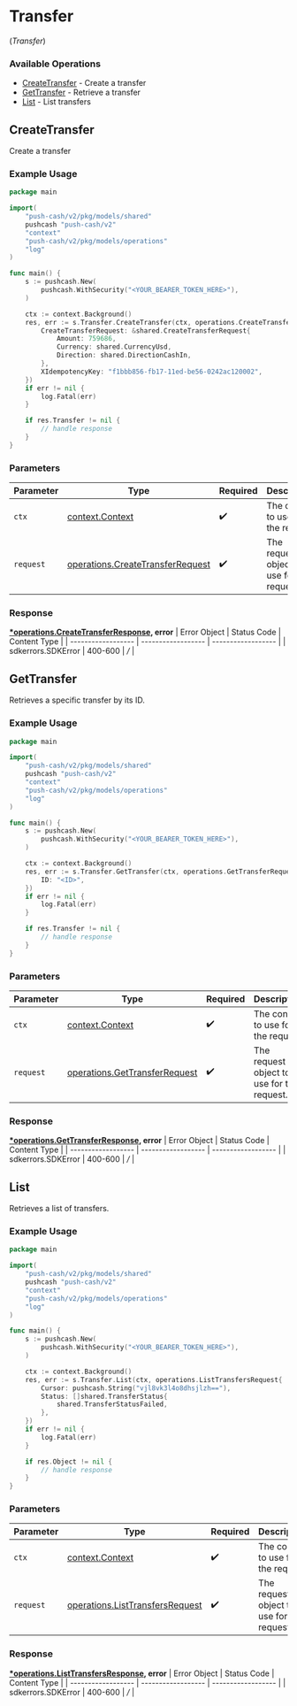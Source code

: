 # Transfer
(*Transfer*)

### Available Operations

* [CreateTransfer](#createtransfer) - Create a transfer
* [GetTransfer](#gettransfer) - Retrieve a transfer
* [List](#list) - List transfers

## CreateTransfer

Create a transfer

### Example Usage

```go
package main

import(
	"push-cash/v2/pkg/models/shared"
	pushcash "push-cash/v2"
	"context"
	"push-cash/v2/pkg/models/operations"
	"log"
)

func main() {
    s := pushcash.New(
        pushcash.WithSecurity("<YOUR_BEARER_TOKEN_HERE>"),
    )

    ctx := context.Background()
    res, err := s.Transfer.CreateTransfer(ctx, operations.CreateTransferRequest{
        CreateTransferRequest: &shared.CreateTransferRequest{
            Amount: 759686,
            Currency: shared.CurrencyUsd,
            Direction: shared.DirectionCashIn,
        },
        XIdempotencyKey: "f1bbb856-fb17-11ed-be56-0242ac120002",
    })
    if err != nil {
        log.Fatal(err)
    }

    if res.Transfer != nil {
        // handle response
    }
}
```

### Parameters

| Parameter                                                                                | Type                                                                                     | Required                                                                                 | Description                                                                              |
| ---------------------------------------------------------------------------------------- | ---------------------------------------------------------------------------------------- | ---------------------------------------------------------------------------------------- | ---------------------------------------------------------------------------------------- |
| `ctx`                                                                                    | [context.Context](https://pkg.go.dev/context#Context)                                    | :heavy_check_mark:                                                                       | The context to use for the request.                                                      |
| `request`                                                                                | [operations.CreateTransferRequest](../../pkg/models/operations/createtransferrequest.md) | :heavy_check_mark:                                                                       | The request object to use for the request.                                               |


### Response

**[*operations.CreateTransferResponse](../../pkg/models/operations/createtransferresponse.md), error**
| Error Object       | Status Code        | Content Type       |
| ------------------ | ------------------ | ------------------ |
| sdkerrors.SDKError | 400-600            | */*                |

## GetTransfer

Retrieves a specific transfer by its ID.

### Example Usage

```go
package main

import(
	"push-cash/v2/pkg/models/shared"
	pushcash "push-cash/v2"
	"context"
	"push-cash/v2/pkg/models/operations"
	"log"
)

func main() {
    s := pushcash.New(
        pushcash.WithSecurity("<YOUR_BEARER_TOKEN_HERE>"),
    )

    ctx := context.Background()
    res, err := s.Transfer.GetTransfer(ctx, operations.GetTransferRequest{
        ID: "<ID>",
    })
    if err != nil {
        log.Fatal(err)
    }

    if res.Transfer != nil {
        // handle response
    }
}
```

### Parameters

| Parameter                                                                          | Type                                                                               | Required                                                                           | Description                                                                        |
| ---------------------------------------------------------------------------------- | ---------------------------------------------------------------------------------- | ---------------------------------------------------------------------------------- | ---------------------------------------------------------------------------------- |
| `ctx`                                                                              | [context.Context](https://pkg.go.dev/context#Context)                              | :heavy_check_mark:                                                                 | The context to use for the request.                                                |
| `request`                                                                          | [operations.GetTransferRequest](../../pkg/models/operations/gettransferrequest.md) | :heavy_check_mark:                                                                 | The request object to use for the request.                                         |


### Response

**[*operations.GetTransferResponse](../../pkg/models/operations/gettransferresponse.md), error**
| Error Object       | Status Code        | Content Type       |
| ------------------ | ------------------ | ------------------ |
| sdkerrors.SDKError | 400-600            | */*                |

## List

Retrieves a list of transfers.

### Example Usage

```go
package main

import(
	"push-cash/v2/pkg/models/shared"
	pushcash "push-cash/v2"
	"context"
	"push-cash/v2/pkg/models/operations"
	"log"
)

func main() {
    s := pushcash.New(
        pushcash.WithSecurity("<YOUR_BEARER_TOKEN_HERE>"),
    )

    ctx := context.Background()
    res, err := s.Transfer.List(ctx, operations.ListTransfersRequest{
        Cursor: pushcash.String("vjl8vk3l4o8dhsjlzh=="),
        Status: []shared.TransferStatus{
            shared.TransferStatusFailed,
        },
    })
    if err != nil {
        log.Fatal(err)
    }

    if res.Object != nil {
        // handle response
    }
}
```

### Parameters

| Parameter                                                                              | Type                                                                                   | Required                                                                               | Description                                                                            |
| -------------------------------------------------------------------------------------- | -------------------------------------------------------------------------------------- | -------------------------------------------------------------------------------------- | -------------------------------------------------------------------------------------- |
| `ctx`                                                                                  | [context.Context](https://pkg.go.dev/context#Context)                                  | :heavy_check_mark:                                                                     | The context to use for the request.                                                    |
| `request`                                                                              | [operations.ListTransfersRequest](../../pkg/models/operations/listtransfersrequest.md) | :heavy_check_mark:                                                                     | The request object to use for the request.                                             |


### Response

**[*operations.ListTransfersResponse](../../pkg/models/operations/listtransfersresponse.md), error**
| Error Object       | Status Code        | Content Type       |
| ------------------ | ------------------ | ------------------ |
| sdkerrors.SDKError | 400-600            | */*                |
